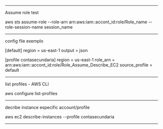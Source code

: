 

---------------------------------------------------------------------------------
Assume role test

aws sts assume-role --role-arn arn:aws:iam::accont_id:role/Role_name --role-session-name session_name

---------------------------------------------------------------------------------
config file exemplo

[default]
region = us-east-1
output = json

[profile contasecundaria]
region = us-east-1
role_arn = arn:aws:iam::accont_id:role/Role_Assume_Describe_EC2
source_profile = default

---------------------------------------------------------------------------------
list profiles - AWS CLI

aws configure list-profiles

---------------------------------------------------------------------------------
decribe instance especific account/profile

aws ec2 describe-instances --profile contasecundaria

---------------------------------------------------------------------------------